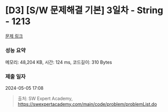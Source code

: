 # [D3] [S/W 문제해결 기본] 3일차 - String - 1213 

[문제 링크](https://swexpertacademy.com/main/code/problem/problemDetail.do?contestProbId=AV14P0c6AAUCFAYi) 

### 성능 요약

메모리: 48,204 KB, 시간: 124 ms, 코드길이: 310 Bytes

### 제출 일자

2024-05-05 17:08



> 출처: SW Expert Academy, https://swexpertacademy.com/main/code/problem/problemList.do